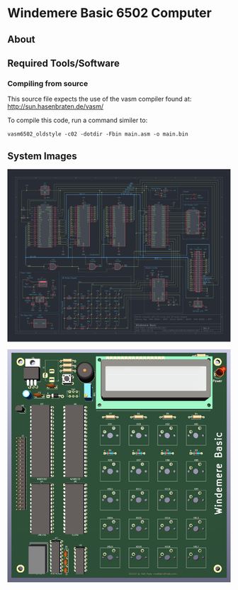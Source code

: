 # Windemere Basic 6502 Computer

## About

## Required Tools/Software

### Compiling from source
This source file expects the use of the vasm compiler found at: http://sun.hasenbraten.de/vasm/

To compile this code, run a command similer to:

    vasm6502_oldstyle -c02 -dotdir -Fbin main.asm -o main.bin

## System Images

![Schematic](KiCad/windemere-basic.svg)

![PCB](KiCad/windemere-basic.png)

